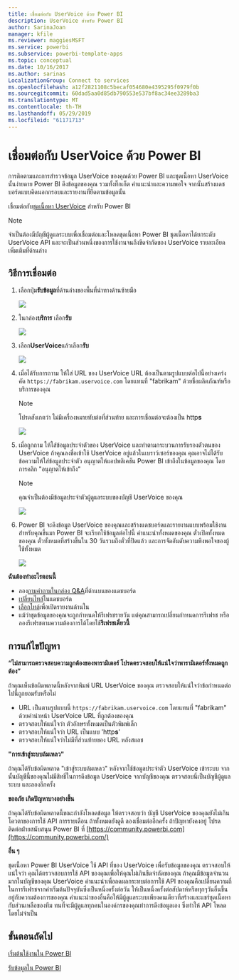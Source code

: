 ```yaml
---
title: เชื่อมต่อกับ UserVoice ด้วย Power BI
description: UserVoice สำหรับ Power BI
author: SarinaJoan
manager: kfile
ms.reviewer: maggiesMSFT
ms.service: powerbi
ms.subservice: powerbi-template-apps
ms.topic: conceptual
ms.date: 10/16/2017
ms.author: sarinas
LocalizationGroup: Connect to services
ms.openlocfilehash: a12f2821108c5becaf054680e4395295f0979f0b
ms.sourcegitcommit: 60dad5aa0d85db790553e537bf8ac34ee3289ba3
ms.translationtype: MT
ms.contentlocale: th-TH
ms.lasthandoff: 05/29/2019
ms.locfileid: "61171713"
---
```

# <a name="connect-to-uservoice-with-power-bi"></a>เชื่อมต่อกับ UserVoice ด้วย Power BI
การติดตามและการสำรวจข้อมูล UserVoice ของคุณด้วย Power BI และชุดเนื้อหา UserVoice นั้นง่ายดาย Power BI ดึงข้อมูลของคุณ รวมทั้งทิ๊กเก็ต คำแนะนำและความพอใจ จากนั้นสร้างแดชบอร์ดแบบคิดนอกกรอบและรายงานที่ยึดตามข้อมูลนั้น

เชื่อมต่อกับ[ชุดเนื้อหา UserVoice](https://app.powerbi.com/getdata/services/uservoice) สำหรับ Power BI

>[!NOTE]
>จำเป็นต้องมีบัญชีผู้ดูแลระบบเพื่อเชื่อมต่อและโหลดชุดเนื้อหา Power BI ชุดเนื้อหาได้ยกระดับ UserVoice API และจะเป็นส่วนหนึ่งของการใช้งานจนถึงขีดจำกัดของ UserVoice รายละเอียดเพิ่มเติมที่ด้านล่าง

## <a name="how-to-connect"></a>วิธีการเชื่อมต่อ
1. เลือกปุ่ม**รับข้อมูล**ที่ด้านล่างของพื้นที่นำทางด้านซ้ายมือ
   
   ![](media/service-connect-to-uservoice/pbi_getdata.png)
2. ในกล่อง**บริการ** เลือก**รับ**
   
   ![](media/service-connect-to-uservoice/pbi_getservices.png) 
3. เลือก**UserVoice**แล้วเลือก**รับ**
   
   ![](media/service-connect-to-uservoice/uservoice.png)
4. เมื่อได้รับการถาาม ให้ใส่ URL ของ UserVoice URL ต้องเป็นตามรูปแบบต่อไปนี้อย่างเคร่งคัด `https://fabrikam.uservoice.com` โดยแทนที่ "fabrikam" ด้วยชื่อผลิตภัณฑ์หรือบริการของคุณ
   
   >[!NOTE]
   >โปรดสังเกตว่า ไม่มีเครื่องหมายทับต่อที่ส่วนท้าย และการเชื่อมต่อจะต้องเป็น http**s**
   
   ![](media/service-connect-to-uservoice/capture.png)
5. เมื่อถูกถาม ให้ใส่ข้อมูลประจำตัวของ UserVoice และทำตามกระบวนการรับรองตัวตนของ UserVoice ถ้าคุณลงชื่อเข้าใช้ UserVoice อยู่แล้วในเบราว์เซอร์ของคุณ คุณอาจไม่ได้รับข้อความให้ใส่ข้อมูลประจำตัว อนุญาตให้แอปพลิเคชัน Power BI เข้าถึงในข้อมูลของคุณ โดยการคลิก "อนุญาตให้เข้าถึง"
   
   >[!NOTE]
   >คุณจำเป็นต้องมีข้อมูลประจำตัวผู้ดูแลระบบของบัญชี UserVoice ของคุณ
   
   ![](media/service-connect-to-uservoice/capture3.png)
6. Power BI จะดึงข้อมูล UserVoice ของคุณและสร้างแดชบอร์ดและรายงานแบบพร้อมใช้งานสำหรับคุณขึ้นมา Power BI จะเรียกใช้ข้อมูลต่อไปนี้ คำแนะนำทั้งหมดของคุณ ตั๋วเปิดทั้งหมดของคุณ ตั๋วทั้งหมดที่สร้างขึ้นใน 30 วันรวมถึงตั๋วที่ปิดแล้ว และการจัดอันดับความพึงพอใจของผู้ใช้ทั้งหมด
   
   ![](media/service-connect-to-uservoice/capture4.png)

**ฉันต้องทำอะไรตอนนี้**

* ลอง[ถามคำถามในกล่อง Q&A](consumer/end-user-q-and-a.md)ที่ด้านบนของแดชบอร์ด
* [เปลี่ยนไทล์](service-dashboard-edit-tile.md)ในแดชบอร์ด
* [เลือกไทล์](consumer/end-user-tiles.md)เพื่อเปิดรายงานด้านใน
* แม้ว่าชุดข้อมูลของคุณจะถูกกำหนดให้รีเฟรชรายวัน แต่คุณสามารถเปลี่ยนกำหนดการรีเฟรช หรือลองรีเฟรชตามความต้องการได้โดยใช้**รีเฟรชเดี๋ยวนี้**

## <a name="troubleshooting"></a>การแก้ไขปัญหา
**“ไม่สามารถตรวจสอบความถูกต้องของพารามิเตอร์ โปรดตรวจสอบให้แน่ใจว่าพารามิเตอร์ทั้งหมดถูกต้อง”**

ถ้าคุณเห็นข้อผิดพลาดนี้หลังจากพิมพ์ URL UserVoice ของคุณ ตรวจสอบให้แน่ใจว่าข้อกำหนดต่อไปนี้ถูกยอมรับหรือไม่

* URL เป็นตามรูปแบบนี้ `https://fabrikam.uservoice.com` โดยแทนที่ "fabrikam" ด้วยคำนำหน้า UserVoice URL ที่ถูกต้องของคุณ
* ตรวจสอบให้แน่ใจว่า ตัวอักษรทั้งหมดเป็นตัวพิมพ์เล็ก
* ตรวจสอบให้แน่ใจว่า URL เป็นแบบ 'http**s**'
* ตรวจสอบให้แน่ใจว่าไม่มีที่ส่วนท้ายของ URL หลังสแลช

**"การเข้าสู่ระบบล้มเหลว"**

ถ้าคุณได้รับข้อผิดพลาด "เข้าสู่ระบบล้มเหลว" หลังจากใช้ข้อมูลประจำตัว UserVoice เข้าระบบ จากนั้นบัญชีนี้ของคุณไม่มีสิทธิ์ในการดึงข้อมูล UserVoice จากบัญชีของคุณ ตรวจสอบนี่เป็นบัญชีผู้ดูแลระบบ และลองอีกครั้ง

**ขออภัย เกิดปัญหาบางอย่างขึ้น**

ถ้าคุณได้รับข้อผิดพลาดนี้ขณะกำลังโหลดข้อมูล ให้ตรวจสอบว่า บัญชี UserVoice ของคุณยังไม่เกินโควตาของการใช้ API การรายเดือน ถ้าทั้งหมดยังดูดี ลองเชื่อมต่ออีกครั้ง ถ้าปัญหายังคงอยู่ โปรดติดต่อฝ่ายสนับสนุน Power BI ที่ [https://community.powerbi.com](https://community.powerbi.com/)

**อื่น ๆ**  

ชุดเนื้อหา Power BI UserVoice ใช้ API ที่ของ UserVoice เพื่อรับข้อมูลของคุณ ตรวจสอบให้แน่ใจว่า คุณได้ตรวจสอบการใช้ API ของคุณเพื่อให้คุณไม่เกินขีดจำกัดของคุณ ถ้าคุณมีข้อมูลจำนวนมากในบัญชีของคุณ UserVoice คำแนะนำเพื่อลดผลกระทบต่อการใช้ API ของคุณคือเปลี่ยนความถี่ในการรีเฟรชจากค่าเริ่มต้นปัจจุบันซึ่งเป็นหนึ่งครั้งต่อวัน ให้เป็นหนึ่งครั้งต่อสัปดาห์หรือทุกๆวันอื่นขึ้นอยู่กับความต้องการของคุณ คำแนะนำของอื่นคือให้มีผู้ดูแลระบบเพียงคนเดียวที่สร้างและแชร์ชุดเนื้อหากับส่วนเหลือของทีม ทนที่จะมีผู้ดูแลทุกคนในองค์กรของคุณทำการดึงข้อมูลเอง ซึ่งทำให้ API โหลดโดยไม่จำเป็น

## <a name="next-steps"></a>ขั้นตอนถัดไป
[เริ่มต้นใช้งานใน Power BI](service-get-started.md)

[รับข้อมูลใน Power BI](service-get-data.md)

